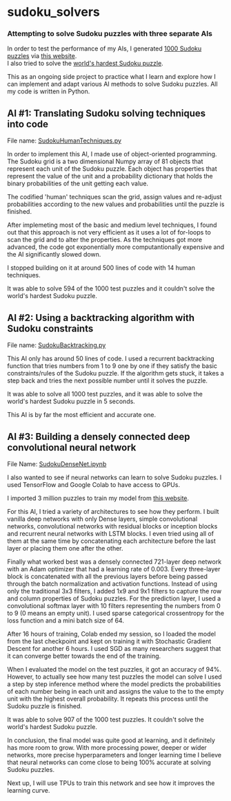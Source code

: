 # sudoku_solvers
### Attempting to solve Sudoku puzzles with three separate AIs

In order to test the performance of my AIs, I generated [1000 Sudoku puzzles](https://github.com/emrealtinok/sudoku_solvers/blob/main/1000Sudokus%20-%20Sheet1.csv) via [this website](https://qqwing.com/generate.html).  
I also tried to solve the [world's hardest Sudoku puzzle](https://www.telegraph.co.uk/news/science/science-news/9359579/Worlds-hardest-sudoku-can-you-crack-it.html).  

This as an ongoing side project to practice what I learn and explore how I can implement and adapt various AI methods to solve Sudoku puzzles. All my code is written in Python.

## AI #1: Translating Sudoku solving techniques into code

File name: [SudokuHumanTechniques.py](https://github.com/emrealtinok/sudoku_solvers/blob/main/SudokuHumanTechniques.py)

In order to implement this AI, I made use of object-oriented programming. The Sudoku grid is a two dimensional Numpy array of 81 objects that represent each unit of the Sudoku puzzle. Each object has properties that represent the value of the unit and a probability dictionary that holds the binary probabilities of the unit getting each value. 

The codified 'human' techniques scan the grid, assign values and re-adjust probabilities according to the new values and probabilities until the puzzle is finished.

After implemeting most of the basic and medium level techniques, I found out that this approach is not very efficient as it uses a lot of for-loops to scan the grid and to alter  the properties. As the techniques got more advanced, the code got exponentially more computantionally expensive and the AI significantly slowed down. 

I stopped building on it at around 500 lines of code with 14 human techniques.

It was able to solve 594 of the 1000 test puzzles and it couldn't solve the world's hardest Sudoku puzzle.


## AI #2: Using a backtracking algorithm with Sudoku constraints

File name: [SudokuBacktracking.py](https://github.com/emrealtinok/sudoku_solvers/blob/main/SudokuBacktracking.py)

This AI only has around 50 lines of code. I used a recurrent backtracking function that tries numbers from 1 to 9 one by one if they satisfy the basic constraints/rules of the Sudoku puzzle. If the algorithm gets stuck, it takes a step back and tries the next possible number until it solves the puzzle.

It was able to solve all 1000 test puzzles, and it was able to solve the world's hardest Sudoku puzzle in 5 seconds.  

This AI is by far the most efficient and accurate one. 

## AI #3: Building a densely connected deep convolutional neural network

File Name: [SudokuDenseNet.ipynb](https://github.com/emrealtinok/sudoku_solvers/blob/main/SudokuDenseNet.ipynb)

I also wanted to see if neural networks can learn to solve Sudoku puzzles. I used TensorFlow and Google Colab to have access to GPUs.

I imported 3 million puzzles to train my model from [this website](https://www.kaggle.com/radcliffe/3-million-sudoku-puzzles-with-ratings).

For this AI, I tried a variety of architectures to see how they perform. I built vanilla deep networks with only Dense layers, simple convolutional networks, convolutional networks with residual blocks or inception blocks and recurrent neural networks with LSTM blocks. I even tried using all of them at the same time by concatenating each architecture before the last layer or placing them one after the other.

Finally what worked best was a densely connected 721-layer deep network with an Adam optimizer that had a learning rate of 0.003. Every three-layer block is concatenated with all the previous layers before being passed through the batch normalization and activation functions. Instead of using only the traditional 3x3 filters, I added 1x9 and 9x1 filters to capture the row and column properties of Sudoku puzzles. For the prediction layer, I used a convolutional softmax layer with 10 filters representing the numbers from 0 to 9 (0 means an empty unit). I used sparse categorical crossentropy for the loss function and a mini batch size of 64.

After 16 hours of training, Colab ended my session, so I loaded the model from the last checkpoint and kept on training it with Stochastic Gradient Descent for another 6 hours. I used SGD as many researchers suggest that it can converge better towards the end of the training.

When I evaluated the model on the test puzzles, it got an accuracy of 94%. However, to actually see how many test puzzles the model can solve I used a step by step inference method where the model predicts the probabilities of each number being in each unit and assigns the value to the to the empty unit with the highest overall probability. It repeats this process until the Sudoku puzzle is finished. 

It was able to solve 907 of the 1000 test puzzles. It couldn't solve the world's hardest Sudoku puzzle.

In conclusion, the final model was quite good at learning, and it definitely has more room to grow. With more processing power, deeper or wider networks, more precise hyperparameters and longer learning time I believe that neural networks can come close to being 100% accurate at solving Sudoku puzzles. 

Next up, I will use TPUs to train this network and see how it improves the learning curve.






